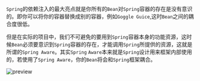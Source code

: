 

`Spring`的依赖注入的最大亮点就是你所有的`Bean`对`Spring`容器的存在是没有意识的。即你可以将你的容器替换成别的容器，例如`Goggle Guice`,这时`Bean`之间的耦合度很低。

但是在实际的项目中，我们不可避免的要用到`Spring`容器本身的功能资源，这时候`Bean`必须要意识到`Spring`容器的存在，才能调用`Spring`所提供的资源，这就是所谓的`Spring Aware`。其实`Spring` `Aware`本来就是`Spring`设计用来框架内部使用的，若使用了`Spring Aware`，你的`Bean`将会和`Spring`框架耦合。

![preview](https://pic2.zhimg.com/v2-e4fa050899e7207e7b13f2f911779781_r.jpg)